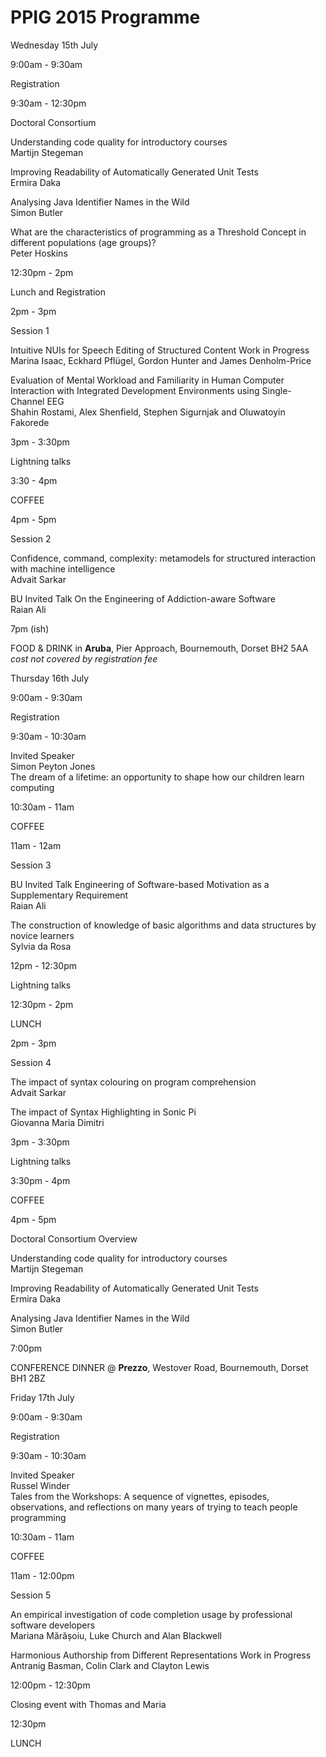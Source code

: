 PPIG 2015 Programme
===================

Wednesday 15th July

9:00am - 9:30am

Registration

9:30am - 12:30pm

Doctoral Consortium

Understanding code quality for introductory courses  
Martijn Stegeman

Improving Readability of Automatically Generated Unit Tests  
Ermira Daka

Analysing Java Identifier Names in the Wild  
Simon Butler

What are the characteristics of programming as a Threshold Concept in different populations (age groups)?  
Peter Hoskins

12:30pm - 2pm

Lunch and Registration

2pm - 3pm

Session 1

Intuitive NUIs for Speech Editing of Structured Content Work in Progress  
Marina Isaac, Eckhard Pflügel, Gordon Hunter and James Denholm-Price

Evaluation of Mental Workload and Familiarity in Human Computer Interaction with Integrated Development Environments using Single-Channel EEG  
Shahin Rostami, Alex Shenfield, Stephen Sigurnjak and Oluwatoyin Fakorede

3pm - 3:30pm

Lightning talks

3:30 - 4pm

COFFEE

4pm - 5pm

Session 2

Confidence, command, complexity: metamodels for structured interaction with machine intelligence  
Advait Sarkar

BU Invited Talk On the Engineering of Addiction-aware Software  
Raian Ali

7pm (ish)

FOOD & DRINK in **Aruba**, Pier Approach, Bournemouth, Dorset BH2 5AA _cost not covered by registration fee_

Thursday 16th July

9:00am - 9:30am

Registration

9:30am - 10:30am

Invited Speaker  
Simon Peyton Jones  
The dream of a lifetime: an opportunity to shape how our children learn computing

10:30am - 11am

COFFEE

11am - 12am

Session 3

BU Invited Talk Engineering of Software-based Motivation as a Supplementary Requirement  
Raian Ali

The construction of knowledge of basic algorithms and data structures by novice learners  
Sylvia da Rosa

12pm - 12:30pm

Lightning talks

12:30pm - 2pm

LUNCH

2pm - 3pm

Session 4

The impact of syntax colouring on program comprehension  
Advait Sarkar

The impact of Syntax Highlighting in Sonic Pi  
Giovanna Maria Dimitri

3pm - 3:30pm

Lightning talks

3:30pm - 4pm

COFFEE

4pm - 5pm

Doctoral Consortium Overview

Understanding code quality for introductory courses  
Martijn Stegeman

Improving Readability of Automatically Generated Unit Tests  
Ermira Daka

Analysing Java Identifier Names in the Wild  
Simon Butler

7:00pm

CONFERENCE DINNER @ **Prezzo**, Westover Road, Bournemouth, Dorset BH1 2BZ

Friday 17th July

9:00am - 9:30am

Registration

9:30am - 10:30am

Invited Speaker  
Russel Winder  
Tales from the Workshops: A sequence of vignettes, episodes, observations, and reflections on many years of trying to teach people programming

10:30am - 11am

COFFEE

11am - 12:00pm

Session 5

An empirical investigation of code completion usage by professional software developers  
Mariana Mărășoiu, Luke Church and Alan Blackwell

Harmonious Authorship from Different Representations Work in Progress  
Antranig Basman, Colin Clark and Clayton Lewis

12:00pm - 12:30pm

Closing event with Thomas and Maria

12:30pm

LUNCH
